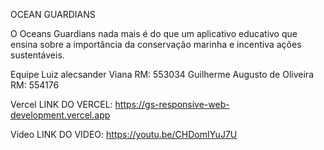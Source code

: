 OCEAN GUARDIANS

O Oceans Guardians nada mais é do que um aplicativo educativo que ensina sobre a importância da conservação marinha e incentiva ações sustentáveis.

Equipe
Luiz alecsander Viana RM: 553034
Guilherme Augusto de Oliveira RM: 554176

Vercel
LINK DO VERCEL: https://gs-responsive-web-development.vercel.app

Video
LINK DO VIDEO: https://youtu.be/CHDomIYuJ7U
